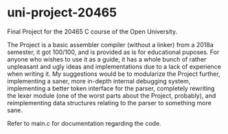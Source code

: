 # uni-project-20465
Final Project for the 20465 C course of the Open University.

The Project is a basic assembler compiler (without a linker) from a 2018a semester, it got 100/100, and is provided as is for educational puposes. For anyone who wishes to use it as a guide, it has a whole bunch of rather unpleasant and ugly ideas and implementations due to a lack of experience when writing it. My suggestions would be to modularize the Project further, implementing a saner, more in-depth internal debugging system, implementing a better token interface for the parser, completely rewriting the lexer module (one of the worst parts about the Project, probably), and reimplementing data structures relating to the parser to something more sane.

Refer to main.c for documentation regarding the code.

